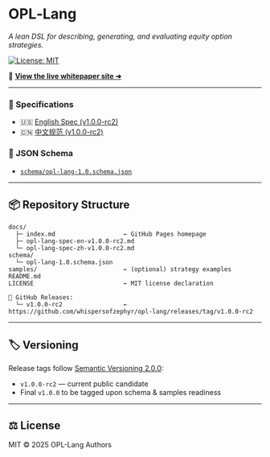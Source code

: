 # OPL‑Lang

*A lean DSL for describing, generating, and evaluating equity option strategies.*

[![License: MIT](https://img.shields.io/badge/License-MIT-green.svg)](LICENSE)

📘 **[View the live whitepaper site ➜](https://whispersofzephyr.github.io/opl-lang/)**

---

### 📑 Specifications
- 🇺🇸 [English Spec (v1.0.0-rc2)](docs/opl-lang-spec-en-v1.0.0-rc2.md)
- 🇨🇳 [中文规范 (v1.0.0-rc2)](docs/opl-lang-spec-zh-v1.0.0-rc2.md)

### 📐 JSON Schema
- [`schema/opl-lang-1.0.schema.json`](schema/opl-lang-1.0.schema.json)

---

## 📦 Repository Structure

```text
docs/
  ├─ index.md                   ← GitHub Pages homepage
  ├─ opl-lang-spec-en-v1.0.0-rc2.md
  └─ opl-lang-spec-zh-v1.0.0-rc2.md
schema/
  └─ opl-lang-1.0.schema.json
samples/                        ← (optional) strategy examples
README.md
LICENSE                         ← MIT license declaration

📁 GitHub Releases:
  └─ v1.0.0-rc2                 ← https://github.com/whispersofzephyr/opl-lang/releases/tag/v1.0.0-rc2
```

---

## 🏷️ Versioning

Release tags follow [Semantic Versioning 2.0.0](https://semver.org/):

- `v1.0.0-rc2` — current public candidate  
- Final `v1.0.0` to be tagged upon schema & samples readiness

---

## ⚖️ License

MIT © 2025 OPL-Lang Authors
